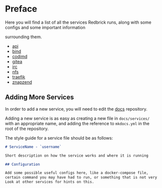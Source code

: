 # Preface

Here you will find a list of all the services Redbrick runs, along with some configs and some important information

surrounding them.

- [api](api.md)
- [bind](bind.md)
- [codimd](codimd.md)
- [gitea](gitea.md)
- [irc](irc.md)
- [nfs](nfs.md)
- [traefik](traefik.md)
- [znapzend](znapzend.md)

## Adding More Services

In order to add a new service, you will need to edit the [docs](https://github.com/redbrick/docs) repository.

Adding a new service is as easy as creating a new file in `docs/services/` with an appropriate name, and adding the reference to `mkdocs.yml` in the root of the repository.

The style guide for a service file should be as follows:

```md
# ServiceName - `username`

Short description on how the service works and where it is running

## Configuration

Add some possible useful configs here, like a docker-compose file,
certain command you may have had to run, or something that is not very obvious.
Look at other services for hints on this.
```
